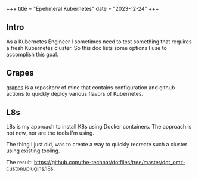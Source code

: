 +++
title = "Epehmeral Kubernetes"
date = "2023-12-24"
+++

## Intro

As a Kubernetes Engineer I sometimes need to test something that requires a fresh Kubernetes cluster. So this doc lists some options I use to accomplish this goal.

## Grapes

[grapes](https://github.com/the-technat/grapes) is a repository of mine that contains configuration and github actions to quickly deploy various flavors of Kubernetes.

## L8s

L8s is my approach to install K8s using Docker containers. The approach is not new, nor are the tools I'm using.

The thing I just did, was to create a way to quickly recreate such a cluster using existing tooling.

The result: https://github.com/the-technat/dotfiles/tree/master/dot_omz-custom/plugins/l8s.
